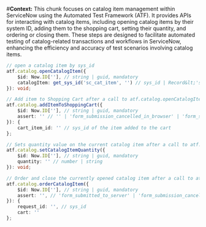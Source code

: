 #**Context:** This chunk focuses on catalog item management within ServiceNow using the Automated Test Framework (ATF). It provides APIs for interacting with catalog items, including opening catalog items by their system ID, adding them to the shopping cart, setting their quantity, and ordering or closing them. These steps are designed to facilitate automated testing of catalog-related transactions and workflows in ServiceNow, enhancing the efficiency and accuracy of test scenarios involving catalog items.
```typescript
// open a catalog item by sys_id
atf.catalog.openCatalogItem({
    $id: Now.ID[''], // string | guid, mandatory
    catalogItem: get_sys_id('sc_cat_item', '') // sys_id | Record&lt;'sc_cat_item'&gt;
}): void;

// Add item to Shopping Cart after a call to atf.catalog.openCatalogItem
atf.catalog.addItemToShoppingCart({
    $id: Now.ID[''], // string | guid, mandatory
    assert: '' // '' | 'form_submission_cancelled_in_browser' | 'form_submitted_to_server';
}): { 
    cart_item_id: '' // sys_id of the item added to the cart
};

// Sets quantity value on the current catalog item after a call to atf.catalog.openCatalogItem
atf.catalog.setCatalogItemQuantity({
    $id: Now.ID[''], // string | guid, mandatory
    quantity: '' // number | string
}): void;

// Order and close the currently opened catalog item after a call to atf.catalog.openCatalogItem, no other API calls are allowed after this
atf.catalog.orderCatalogItem({
    $id: Now.ID[''], // string | guid, mandatory
    assert: '', // 'form_submitted_to_server' | 'form_submission_cancelled_in_browser'
}): {
    request_id: '', // sys_id
    cart: ''
};

```